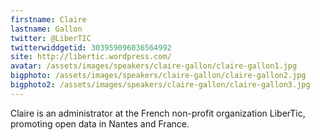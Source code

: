 ```yaml
---
firstname: Claire 
lastname: Gallon
twitter: @LiberTIC
twitterwiddgetid: 303959096036564992
site: http://libertic.wordpress.com/
avatar: /assets/images/speakers/claire-gallon/claire-gallon1.jpg
bigphoto: /assets/images/speakers/claire-gallon/claire-gallon2.jpg
bigphoto2: /assets/images/speakers/claire-gallon/claire-gallon3.jpg
---
```


Claire is an administrator at the French non-profit organization LiberTic, promoting open data in Nantes and France.


